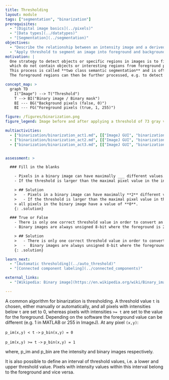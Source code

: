 ```yaml
---
title: Thresholding
layout: module
tags: ["segmentation", "binarization"]
prerequisites:
  - "[Digital image basics](../pixels)"
  - "[Data types](../datatypes)"
  - "[Segmentation](../segmentation)"
objectives:
  - "Describe the relationship between an intensity image and a derived binary image"
  - "Apply threshold to segment an image into foreground and background regions"
motivation: |
  One strategy to detect objects or specific regions in images is to first distinguish so-called background pixels,
  which do not contain objects or interesting regions from foreground pixels, which mark the areas of interest.
  This process is called **two class semantic segmentation** and is often referred to as **image binarization**.
  The foreground regions can then be further processed, e.g. to detect objects or perform intensity measurements.

concept_map: >
  graph TD
    I("Image") --> T("Threshold")
    T --> BI("Binary image / Binary mask")
    BI --- BG("Background pixels (false, 0)")
    BI --- FG("Foreground pixels (true, 1, 255)")

figure: /figures/binarization.png
figure_legend: Image before and after applying a threshold of 73 gray values.

multiactivities:
  - ["binarization/binarization_act1.md", [["ImageJ GUI", "binarization/binarization_act1_imagejgui.md"], ["ImageJ Macro", "binarization/binarization_act1_imagejmacro.ijm"], ["ImageJ Jython", "binarization/binarization_act1_jython.py"], ["skimage napari", "binarization/binarization_act1_skimage_napari.py", "python"],["Galaxy", "binarization/binarization_act1_galaxy.md"]]]
  - ["binarization/binarization_act2.md", [["ImageJ GUI", "binarization/binarization_act2_imagejgui.md"], ["ImageJ Macro", "binarization/binarization_act2_imagejmacro.ijm"], ["ImageJ Jython", "binarization/binarization_act2_jython.py"], ["ImageJ Jython + input parameters", "binarization/binarization_act2_jython_inputparameters.py"], ["skimage napari", "binarization/binarization_act2_skimage_napari.py"],["Galaxy", "binarization/binarization_act2_galaxy.md"]]]
  - ["binarization/binarization_act3.md", [["ImageJ GUI", "binarization/binarization_act3_imagejgui.md"]]]


assessment: >

  ### Fill in the blanks

    - Pixels in a binary image can have maximally ___ different values.
    - If the threshold is larger than the maximal pixel value in the intensity image, all pixels in the binary image have a value of ___.

    > ## Solution
    >   - Pixels in a binary image can have maximally **2** different values.
    >   - If the threshold is larger than the maximal pixel value in the intensity image,
    > all pixels in the binary image have a value of **0**.
    {: .solution}

  ### True or False
    - There is only one correct threshold value in order to convert an intensity image into a binary image.
    - Binary images are always unsigned 8-bit where the foreground is 255.

    > ## Solution
    >   - There is only one correct threshold value in order to convert an intensity image into a binary image. **False**
    >   -  Binary images are always unsigned 8-bit where the foreground is 255. **False**
    {: .solution}

learn_next:
  - "[Automatic thresholding](../auto_threshold)"
  - "[Connected component labeling](../connected_components)"

external_links:
  - "[Wikipedia: Binary image](https://en.wikipedia.org/wiki/Binary_image)"

---
```

A common algorithm for binarization is thresholding. A threshold value `t` is chosen, either manually or automatically,
and all pixels with intensities below `t` are set to 0, whereas pixels with intensities `>= t` are set to the value for the foreground.
Depending on the software the foreground value can be different (e.g. 1 in MATLAB or 255 in ImageJ). At any pixel `(x,y)`:

`p_im(x,y) < t` `->` `p_bin(x,y) = 0`

`p_im(x,y) >= t` `->` `p_bin(x,y) = 1`

where, p_im and p_bin are the intensity and binary images respectively.

It is also possible to define an interval of threshold values, i.e. a lower and upper threshold value. Pixels with intensity values
within this interval belong to the foreground and vice versa.
